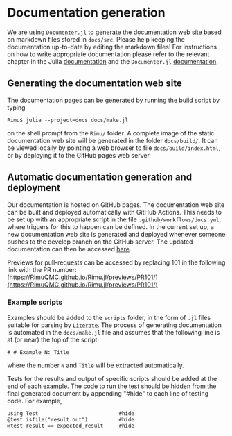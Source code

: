 # Documentation generation

We are using [`Documenter.jl`](https://github.com/JuliaDocs/Documenter.jl) to generate the
documentation web site based on markdown files stored in `docs/src`. Please help keeping the
documentation up-to-date by editing the markdown files! For instructions on how to write
appropriate documentation please refer to the relevant chapter in the Julia
[documentation](https://docs.julialang.org/en/v1/manual/documentation/) and the
`Documenter.jl` [documentation](https://juliadocs.github.io/Documenter.jl/latest/).

## Generating the documentation web site

The documentation pages can be generated by running the build script by typing

```
Rimu$ julia --project=docs docs/make.jl
```

on the shell prompt from the `Rimu/` folder. A complete image of the static documentation
web site will be generated in the folder `docs/build/`. It can be viewed locally by pointing
a web browser to file `docs/build/index.html`, or by deploying it to the GitHub pages web
server.

## Automatic documentation generation and deployment

Our documentation is hosted on GitHub pages. The documentation web site can be built and
deployed automatically with GitHub Actions. This needs to be set up with an appropriate
script in the file `.github/workflows/docs.yml`, where triggers for this to happen can be
defined. In the current set up, a new documentation web site is generated and deployed
whenever someone pushes to the develop branch on the GitHub server. The updated
documentation can then be accessed [here](https://RimuQMC.github.io/Rimu.jl/dev/).

Previews for pull-requests can be accessed by replacing 101 in the following link with the PR number: [https://RimuQMC.github.io/Rimu.jl/previews/PR101/](https://RimuQMC.github.io/Rimu.jl/previews/PR101/)

### Example scripts

Examples should be added to the `scripts` folder, in the form of `.jl` files suitable for
parsing by [`Literate`](https://github.com/fredrikekre/Literate.jl). The process of generating
documentation is automated in the `docs/make.jl` file and assumes that the following line is
at (or near) the top of the script:
```
# # Example N: Title
```
where the number `N` and `Title` will be extracted automatically.

Tests for the results and output of specific scripts should be added at the end of each example. The code to run the test should be hidden from the final generated document by
appending "#hide" to each line of testing code. For example,
```
using Test                          #hide
@test isfile("result.out")          #hide
@test result == expected_result     #hide
```
